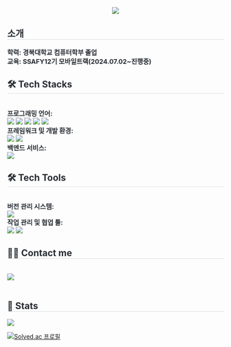 <div align= "center">
    <img src="https://capsule-render.vercel.app/api?type=waving&color=gradient&height=180&text=Github%20Profile&animation=&fontColor=ffffff&fontSize=60" />
    </div>
    <div style="text-align: left;"> 
    <h2 style="border-bottom: 1px solid #d8dee4; color: #282d33;"> 소개 </h2>  
    <div style="font-weight: 700; font-size: 15px; text-align: left; color: #282d33;"> 학력: 경북대학교 컴퓨터학부 졸업 </div> 
        <div style="font-weight: 700; font-size: 15px; text-align: left; color: #282d33;"> 교육: SSAFY12기 모바일트랙(2024.07.02~진행중) </div> 
    </div>
    <div style="text-align: left;">
    <h2 style="border-bottom: 1px solid #d8dee4; color: #282d33;"> 🛠️ Tech Stacks </h2> <br> 
    <div style="margin: ; text-align: left;" "text-align: left;"> 
          <div style="font-weight: 700; font-size: 15px; text-align: left; color: #282d33;"> 프로그래밍 언어: </div> 
          <img src="https://img.shields.io/badge/C-A8B9CC?style=flat-square&logo=C&logoColor=white">
          <img src="https://img.shields.io/badge/C++-00599C?style=flat-square&logo=C%2B%2B&logoColor=white">
          <img src="https://img.shields.io/badge/Java-007396?style=flat-square&logo=Java&logoColor=white">
          <img src="https://img.shields.io/badge/Kotlin-7F52FF?style=flat-square&logo=Kotlin&logoColor=white">
          <img src="https://img.shields.io/badge/Dart-0175C2?style=flat-square&logo=Dart&logoColor=white">
          <div style="font-weight: 700; font-size: 15px; text-align: left; color: #282d33;"> 프레임워크 및 개발 환경: </div> 
          <img src="https://img.shields.io/badge/Android-3DDC84?style=flat-square&logo=Android&logoColor=white">
          <img src="https://img.shields.io/badge/Flutter-02569B?style=flat-square&logo=Flutter&logoColor=white">
          <div style="font-weight: 700; font-size: 15px; text-align: left; color: #282d33;"> 백엔드 서비스: </div> 
        <img src="https://img.shields.io/badge/Firebase-FFCA28?style=flat-square&logo=Firebase&logoColor=white">
             <div style="margin: ; text-align: left;" "text-align: left;"> 
     <h2 style="border-bottom: 1px solid #d8dee4; color: #282d33;"> 🛠️ Tech Tools </h2> <br> 
          <div style="font-weight: 700; font-size: 15px; text-align: left; color: #282d33;"> 버전 관리 시스템: </div> 
          <img src="https://img.shields.io/badge/Git-F05032?style=flat-square&logo=Git&logoColor=white">
          <div style="font-weight: 700; font-size: 15px; text-align: left; color: #282d33;"> 작업 관리 및 협업 툴: </div> 
          <img src="https://img.shields.io/badge/Github-181717?style=flat-square&logo=Github&logoColor=white">
          <img src="https://img.shields.io/badge/Notion-000000?style=flat-square&logo=Notion&logoColor=white">
          </div>
    </div>
    <div style="text-align: left;">
    <h2 style="border-bottom: 1px solid #d8dee4; color: #282d33;"> 🧑‍💻 Contact me </h2> <br> 
    <div style="text-align: left;"> <a href=mailto:khy2k16241@gmai.com> <img src="https://img.shields.io/badge/Gmail-EA4335?style=flat-square&logo=Gmail&logoColor=white&link=mailto:khy2k16241@gmai.com"> </a>
          </div>  <br> 
    <div style="text-align: left;">  </div> 
    </div>
    <div style="text-align: left;"> 
    <h2 style="border-bottom: 1px solid #d8dee4; color: #282d33;"> 
        🏅 Stats </h2> <img src="https://github-readme-stats.vercel.app/api/top-langs/?username=kimgihun1234&layout=compact&bg_color=180,00000000,ffffff&title_color=000000&text_color=000000"
           /> </div> 
    </div>


[![Solved.ac 프로필](http://mazassumnida.wtf/api/v2/generate_badge?boj=y2k16241)](https://solved.ac/y2k16241)
